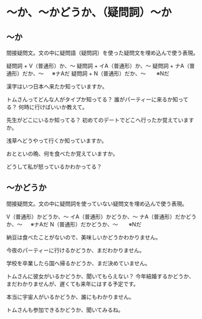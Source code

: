 # 〜か、〜かどうか、（疑問詞）〜か


## 〜か
間接疑問文。文の中に疑問語（疑問詞）を使った疑問文を埋め込んで使う表現。

疑問詞 + V（普通形）か、〜 疑問詞 + イA（普通形）か、〜 疑問詞 + ナA（普通形）だか、〜 　 ※ナAだ 疑問詞 + N（普通形）だか、〜　　※Nだ

漢字はいつ日本へ来たか知っていますか。

トムさんってどんな人がタイプか知ってる？
誰がパーティーに来るか知ってる？
何時に行けばいいか教えて。

先生がどこにいるか知ってる？
初めてのデートでどこへ行ったか覚えていますか。

浅草へどうやって行くか知っていますか。

おとといの晩、何を食べたか覚えていますか。

どうして私が怒っているかわかってる？


## 〜かどうか
間接疑問文。文の中に疑問詞を使っていない疑問文を埋め込んで使う表現。

V（普通形）かどうか、〜 イA（普通形）かどうか、〜 ナA（普通形）だかどうか、〜 　 ※ナAだ N（普通形）だかどうか、〜　　※Nだ

納豆は食べたことがないので、美味しいかどうかわかりません。

今夜のパーティーに行けるかどうか、まだわかりません。

学校を卒業したら国へ帰るかどうか、まだ決めていません。

トムさんに彼女がいるかどうか、聞いてもらえない？
今年結婚するかどうか、まだわかりませんが、遅くても来年にはする予定です。

本当に宇宙人がいるかどうか、誰にもわかりません。

トムさんも参加できるかどうか、聞いてみるね。

